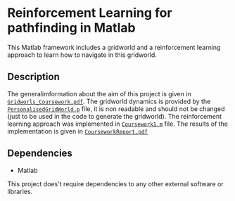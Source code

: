 # Reinforcement Learning for pathfinding in Matlab

This Matlab framework includes a gridworld and a reinforcement learning approach to learn how to navigate in this gridworld.

## Description

The generalimformation about the aim of this project is given in [`Gridworls_Coursework.pdf`](Gridworlds_Coursework1.pdf). The gridworld dynamics is provided by the [`PersonalisedGridWorld.p`](PersonalisedGridWorld.p) file, it is non readable and should not be changed (just to be used in the code to generate the gridworld). The reinforcement learning approach was implemented in [`Coursework1.m`](Coursework1.m) file. The results of the implementation is given in [`CourseworkReport.pdf`](CourseworkReport.pdf)

## Dependencies

- Matlab

This project does't require dependencies to any other external software or libraries.
